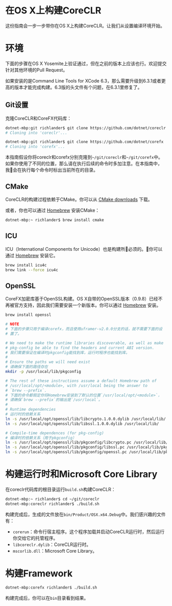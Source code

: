 在OS X上构建CoreCLR
=====================

这份指南会一步一步带你在OS X上构建CoreCLR。让我们从设置编译环境开始。

环境
===========

下面的步骤在OS X Yosemite上验证通过，但在之前的版本上应该也行。欢迎提交针对其他环境的Pull Request。

如果安装的是Command Line Tools for XCode 6.3，那么需要升级到6.3.1或者更高的版本才能完成构建。6.3版的头文件有个问题，在6.3.1里修复了。

Git设置
---------

克隆CoreCLR和CoreFX代码库：

```sh
dotnet-mbp:git richlander$ git clone https://github.com/dotnet/coreclr
# Cloning into 'coreclr'...

dotnet-mbp:git richlander$ git clone https://github.com/dotnet/corefx
# Cloning into 'corefx'...
```

本指南假设你将coreclr和corefx分别克隆到`~/git/coreclr`和`~/git/corefx`中。如果你使用了不同的位置，那么请在执行后续的命令时多加注意。在本指南中，我会在执行每个命令时标出当前所在的目录。

CMake
-----

CoreCLR的构建过程依赖于CMake。你可以从 [CMake downloads](http://www.cmake.org/download/) 下载。

或者，你也可以通过 [Homebrew](http://brew.sh/) 安装CMake：

```sh
dotnet-mbp:~ richlander$ brew install cmake
```

ICU
---
ICU（International Components for Unicode）也是构建所必须的。你可以通过 [Homebrew](http://brew.sh/) 安装它。

```sh
brew install icu4c
brew link --force icu4c
```

OpenSSL
-------
CoreFX加密库基于OpenSSL构建。OS X自带的OpenSSL版本（0.9.8）已经不再被官方支持，因此我们需要安装一个新版本。你可以通过 [Homebrew](http://brew.sh) 安装。

```sh
brew install openssl

# NOTE
# 下面的步骤只用于编译corefx，而且使用uframer-v2.0.0分支的话，就不需要下面的设
# 置了。

# We need to make the runtime libraries discoverable, as well as make
# pkg-config be able to find the headers and current ABI version.
# 我们需要保证在编译时pkgconfig能找到库，运行时程序也能找到库。
#
# Ensure the paths we will need exist
# 请确保下面的路径存在
mkdir -p /usr/local/lib/pkgconfig

# The rest of these instructions assume a default Homebrew path of
# /usr/local/opt/<module>, with /usr/local being the answer to
# `brew --prefix`.
# 下面的命令都假定你将Homebrew安装到了默认的位置`/usr/local/opt/<module>`，
# 请确保`brew --prefix`的输出是`/usr/local`。
#
# Runtime dependencies
# 运行时的依赖关系
ln -s /usr/local/opt/openssl/lib/libcrypto.1.0.0.dylib /usr/local/lib/
ln -s /usr/local/opt/openssl/lib/libssl.1.0.0.dylib /usr/local/lib/

# Compile-time dependences (for pkg-config)
# 编译时的依赖关系（用于pkgconfig）
ln -s /usr/local/opt/openssl/lib/pkgconfig/libcrypto.pc /usr/local/lib/pkgconfig/
ln -s /usr/local/opt/openssl/lib/pkgconfig/libssl.pc /usr/local/lib/pkgconfig/
ln -s /usr/local/opt/openssl/lib/pkgconfig/openssl.pc /usr/local/lib/pkgconfig/
```

构建运行时和Microsoft Core Library
============================================

在coreclr代码库的根目录运行`build.sh`构建CoreCLR：

```sh
dotnet-mbp:~ richlander$ cd ~/git/coreclr
dotnet-mbp:coreclr richlander$ ./build.sh
```

构建完成后，生成的文件放在`bin/Product/OSX.x64.Debug`中。我们感兴趣的文件有：

- `corerun`：命令行宿主程序。这个程序加载并启动CoreCLR运行时，然后运行你交给它的托管程序。
- `libcoreclr.dylib`：CoreCLR运行时。
- `mscorlib.dll`：Microsoft Core Library。

构建Framework
===================

```sh
dotnet-mbp:corefx richlander$ ./build.sh
```

构建完成后，你可以在`bin`目录看到结果。
